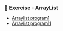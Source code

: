 ### 📝 Exercise - ArrayList

- [Arraylist program1](https://github.com/grishmabhandare/java-programs-/blob/main/1a_arraylist/program1.png)
- [Arraylist program11](https://github.com/grishmabhandare/java-programs-/blob/main/1a_arraylist/program11.png)
